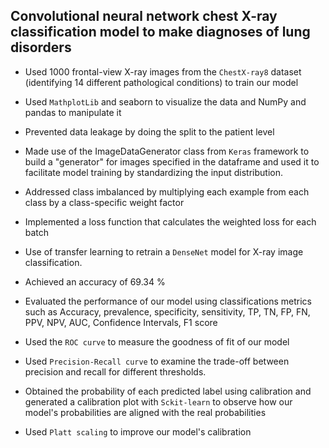 ## Convolutional neural network chest X-ray classification model to make diagnoses of lung disorders

- Used 1000 frontal-view X-ray images from the `ChestX-ray8` dataset (identifying 14 different pathological conditions) to train our model

- Used `MathplotLib` and seaborn to visualize the data and NumPy and pandas to manipulate it

- Prevented data leakage by doing the split to the patient level

- Made use of the ImageDataGenerator class from `Keras` framework to build a "generator" for images specified in the dataframe and used it to facilitate model training by standardizing the input distribution.

- Addressed class imbalanced by multiplying each example from each class by a class-specific weight factor

- Implemented a loss function that calculates the weighted loss for each batch

- Use of transfer learning to retrain a `DenseNet` model for X-ray image classification.

- Achieved an accuracy of 69.34 %

- Evaluated the performance of our model using classifications metrics such as Accuracy, prevalence, specificity, sensitivity, TP, TN, FP, FN, PPV, NPV, AUC, Confidence Intervals, F1 score

- Used the `ROC curve` to measure the goodness of fit of our model

- Used `Precision-Recall curve` to examine the trade-off between precision and recall for different thresholds.

- Obtained the probability of each predicted label using calibration and generated a calibration plot with `Sckit-learn` to observe how our model's probabilities are aligned with the real probabilities

- Used `Platt scaling` to improve our model's calibration

